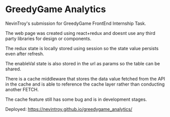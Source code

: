 # GreedyGame Analytics
NevinTroy's submission for GreedyGame FrontEnd Internship Task.
  
  The web page was created using react+redux and doesnt use any third party libraries for design or components. 
  
  The redux state is locally stored using session so the state value persists even after refresh. 
  
  The enableVal state is also stored in the url as params so the table can be shared.
  
  There is a cache middleware that stores the data value fetched from the API in the cache and is able to reference the cache layer rather than conducting another FETCH.
  
  The cache feature still has some bug and is in development stages.
  
  Deployed: https://nevintroy.github.io/greedygame_analytics/
